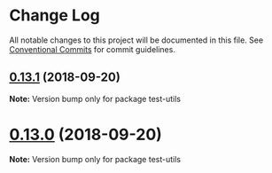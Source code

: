 # Change Log

All notable changes to this project will be documented in this file.
See [Conventional Commits](https://conventionalcommits.org) for commit guidelines.

<a name="0.13.1"></a>
## [0.13.1](https://github.com/qlik-oss/picasso.js/compare/v0.13.0...v0.13.1) (2018-09-20)

**Note:** Version bump only for package test-utils





<a name="0.13.0"></a>
# [0.13.0](https://github.com/qlik-oss/picasso.js/compare/v0.12.2...v0.13.0) (2018-09-20)

**Note:** Version bump only for package test-utils
